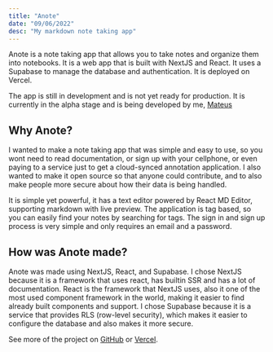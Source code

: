 ```yaml
---
title: "Anote"
date: "09/06/2022"
desc: "My markdown note taking app"
---
```


Anote is a note taking app that allows you to take notes and organize them into notebooks. It is a web app that is built with NextJS and React. It uses a Supabase to manage the database and authentication. It is deployed on Vercel.

The app is still in development and is not yet ready for production. It is currently in the alpha stage and is being developed by me, [Mateus](https://github.com/mateusdcc)

## Why Anote?

I wanted to make a note taking app that was simple and easy to use, so you wont need to read documentation, or sign up with your cellphone, or even paying to a service just to get a cloud-synced annotation application. I also wanted to make it open source so that anyone could contribute, and to also make people more secure about how their data is being handled.

It is simple yet powerful, it has a text editor powered by React MD Editor, supporting markdown with live preview. The application is tag based, so you can easily find your notes by searching for tags. The sign in and sign up process is very simple and only requires an email and a password.

## How was Anote made?

Anote was made using NextJS, React, and Supabase. I chose NextJS because it is a framework that uses react, has builtin SSR and has a lot of documentation. React is the framework that NextJS uses, also it one of the most used component framework in the world, making it easier to find already built components and support. I chose Supabase because it is a service that provides RLS (row-level security), which makes it easier to configure the database and also makes it more secure.

See more of the project on [GitHub](https://github.com/mateusdcc/anote) or [Vercel](https://anotepp.vercel.app).
